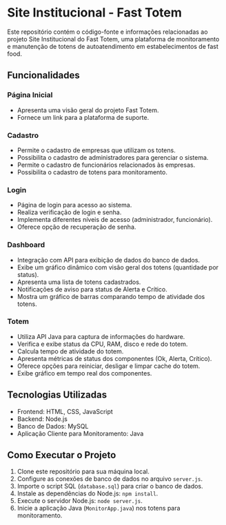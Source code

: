 # Site Institucional - Fast Totem

Este repositório contém o código-fonte e informações relacionadas ao projeto Site Institucional do Fast Totem, uma plataforma de monitoramento e manutenção de totens de autoatendimento em estabelecimentos de fast food.

## Funcionalidades

### Página Inicial

- Apresenta uma visão geral do projeto Fast Totem.
- Fornece um link para a plataforma de suporte.

### Cadastro

- Permite o cadastro de empresas que utilizam os totens.
- Possibilita o cadastro de administradores para gerenciar o sistema.
- Permite o cadastro de funcionários relacionados às empresas.
- Possibilita o cadastro de totens para monitoramento.

### Login

- Página de login para acesso ao sistema.
- Realiza verificação de login e senha.
- Implementa diferentes níveis de acesso (administrador, funcionário).
- Oferece opção de recuperação de senha.

### Dashboard

- Integração com API para exibição de dados do banco de dados.
- Exibe um gráfico dinâmico com visão geral dos totens (quantidade por status).
- Apresenta uma lista de totens cadastrados.
- Notificações de aviso para status de Alerta e Crítico.
- Mostra um gráfico de barras comparando tempo de atividade dos totens.

### Totem

- Utiliza API Java para captura de informações do hardware.
- Verifica e exibe status da CPU, RAM, disco e rede do totem.
- Calcula tempo de atividade do totem.
- Apresenta métricas de status dos componentes (Ok, Alerta, Crítico).
- Oferece opções para reiniciar, desligar e limpar cache do totem.
- Exibe gráfico em tempo real dos componentes.

## Tecnologias Utilizadas

- Frontend: HTML, CSS, JavaScript
- Backend: Node.js
- Banco de Dados: MySQL
- Aplicação Cliente para Monitoramento: Java

## Como Executar o Projeto

1. Clone este repositório para sua máquina local.
2. Configure as conexões de banco de dados no arquivo `server.js`.
3. Importe o script SQL (`database.sql`) para criar o banco de dados.
4. Instale as dependências do Node.js: `npm install`.
5. Execute o servidor Node.js: `node server.js`.
6. Inicie a aplicação Java (`MonitorApp.java`) nos totens para monitoramento.
